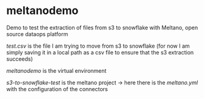 # meltanodemo
Demo to test the extraction of files from s3 to snowflake with Meltano, open source dataops platform

_test.csv_ is the file I am trying to move from s3 to snowflake (for now I am simply saving it in a local path as a csv file to ensure that the s3 extraction succeeds)

_meltanodemo_ is the virtual environment 

_s3-to-snowflake-test_ is the meltano project -> here there is the _meltano.yml_ with the configuration of the connectors 

